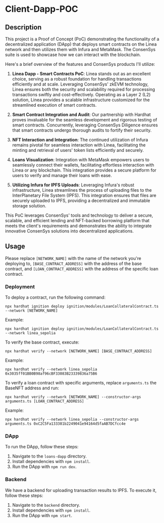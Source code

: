 # Client-Dapp-POC

## Description

This project is a Proof of Concept (PoC) demonstrating the functionality of a decentralized application (DApp) that deploys smart contracts on the Linea network and then utilizes them with Infura and MetaMask. The ConsenSys suite is used to showcase how we can interact with the blockchain.


Here's a brief overview of the features and ConsenSys products I'll utilize:


1. **Linea Dapp - Smart Contracts PoC**: Linea stands out as an excellent choice, serving as a robust foundation for handling transactions efficiently and at scale. Leveraging ConsenSys' zkEVM technology, Linea ensures both the security and scalability required for processing transactions swiftly and cost-effectively. Operating as a Layer 2 (L2) solution, Linea provides a scalable infrastructure customized for the streamlined execution of smart contracts.

2. **Smart Contract Integration and Audit**: Our partnership with Hardhat proves invaluable for the seamless development and rigorous testing of smart contracts. Concurrently, leveraging ConsenSys Diligence ensures that smart contracts undergo thorough audits to fortify their security.

3. **NFT Interaction and Integration**: The continued utilization of Infura remains pivotal for seamless interaction with Linea, facilitating the minting and retrieval of users' token lists efficiently and securely.

4. **Loans Visualization**: Integration with MetaMask empowers users to seamlessly connect their wallets, facilitating effortless interaction with Linea or any blockchain. This integration provides a secure platform for users to verify and manage their loans with ease.

5. **Utilizing Infura for IPFS Uploads**: Leveraging Infura's robust infrastructure, Linea streamlines the process of uploading files to the InterPlanetary File System (IPFS). This integration ensures that files are securely uploaded to IPFS, providing a decentralized and immutable storage solution.

This PoC leverages ConsenSys' tools and technology to deliver a secure, scalable, and efficient lending and NFT-backed borrowing platform that meets the client's requirements and demonstrates the ability to integrate innovative ConsenSys solutions into decentralized applications.


## Usage

Please replace `[NETWORK_NAME]` with the name of the network you're deploying to, 
`[BASE_CONTRACT_ADDRESS]` with the address of the base contract, 
and `[LOAN_CONTRACT_ADDRESS]` with the address of the specific loan contract. 

### Deployment

To deploy a contract, run the following command:
 ```
 npx hardhat ignition deploy ignition/modules/LoanCollateralContract.ts --network [NETWORK_NAME]
 ```

Example:
 ```
npx hardhat ignition deploy ignition/modules/LoanCollateralContract.ts --network linea_sepolia
 ```
 

To verify the base contract, execute:

 ```
npx hardhat verify --network [NETWORK_NAME] [BASE_CONTRACT_ADDRESS]
 ```

Example:
 ```
npx hardhat verify --network linea_sepolia 0x3035ff01BB0B98af96cBF33083B23339836a75B6
 ```


To verify a loan contract with specific arguments, 
replace `arguments.ts` the BaseNFT address and run:

 ```
 npx hardhat verify --network [NETWORK_NAME] --constructor-args arguments.ts [LOAN_CONTRACT_ADDRESS]
 ```

Example:
 ```
npx hardhat verify --network linea_sepolia --constructor-args arguments.ts 0xC2C5Fa133381b2249041e94164d5faAB7DCfcc4e
 ```

### DApp

To run the DApp, follow these steps:

1. Navigate to the `loans-dapp` directory.
2. Install dependencies with `npm install`.
3. Run the DApp with `npm run dev`.

### Backend

We have a backend for uploading transaction results to IPFS. 
To execute it, follow these steps:

1. Navigate to the `backend` directory.
2. Install dependencies with `npm install`.
3. Run the DApp with `npm start`.

  
